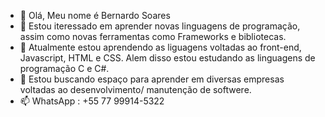 - 👋 Olá, Meu nome é Bernardo Soares 
- 👀 Estou iteressado em aprender novas linguagens de programação, assim como novas ferramentas como Frameworks e bibliotecas. 
- 🌱 Atualmente estou aprendendo  as liguagens voltadas ao front-end, Javascript, HTML e CSS. Alem disso estou estudando as linguagens de programação C e C#.
- 💞️ Estou buscando espaço para aprender em diversas empresas voltadas ao desenvolvimento/ manutenção de softwere. 
- 📫 WhatsApp : +55 77 99914-5322

<!---
Bdesou33/Bdesou33 is a ✨ special ✨ repository because its `README.md` (this file) appears on your GitHub profile.
You can click the Preview link to take a look at your changes.
--->
